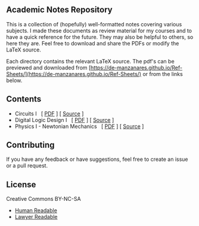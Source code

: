 ## Academic Notes Repository

This is a collection of (hopefully) well-formatted notes covering various subjects. I made these
documents as review material for my courses and to have a quick reference for the future. They may
also be helpful to others, so here they are. Feel free to download and share the PDFs or modify the LaTeX source.

Each directory contains the relevant LaTeX source. The pdf's can be previewed and downloaded
from [https://de-manzanares.github.io/Ref-Sheets/](https://de-manzanares.github.io/Ref-Sheets/) or from the links below.

## Contents

- Circuits I &nbsp; [ [PDF](https://de-manzanares.github.io/Ref-Sheets/Circuits_I.pdf) ] [ [Source](https://github.com/de-Manzanares/Ref-Sheets/tree/main/Circuits%20I) ]
- Digital Logic Design I &nbsp; [ [PDF](https://de-manzanares.github.io/Ref-Sheets/Digital_Logic_Design_I.pdf) ] [ [Source](https://github.com/de-Manzanares/Ref-Sheets/tree/main/Digital%20Logic%20Design%20I) ]
- Physics I - Newtonian Mechanics &nbsp; [ [PDF](https://de-manzanares.github.io/Ref-Sheets/Physics_I___Newtonian_Mechanics.pdf) ] [ [Source](https://github.com/de-Manzanares/Ref-Sheets/tree/main/Physics%20I%20-%20Newtonian%20Mechanics) ]

## Contributing

If you have any feedback or have suggestions, feel free to create an issue or a pull request.

## License

Creative Commons BY-NC-SA
- [Human Readable](https://creativecommons.org/licenses/by-nc-sa/4.0/deed.en)
- [Lawyer Readable](LICENSE.md)